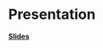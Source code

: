 # Presentation

**[Slides](https://docs.google.com/presentation/d/1tOAR3QKN0vvRDNLA2e1HLbY0xex57V5sTILxn60ibkc/edit?usp=sharing)**
